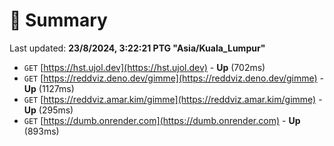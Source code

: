 # 📖 Summary
Last updated: **23/8/2024, 3:22:21 PTG "Asia/Kuala_Lumpur"**

- `GET` [https://hst.ujol.dev](https://hst.ujol.dev) - **Up** (702ms)
- `GET` [https://reddviz.deno.dev/gimme](https://reddviz.deno.dev/gimme) - **Up** (1127ms)
- `GET` [https://reddviz.amar.kim/gimme](https://reddviz.amar.kim/gimme) - **Up** (295ms)
- `GET` [https://dumb.onrender.com](https://dumb.onrender.com) - **Up** (893ms)
